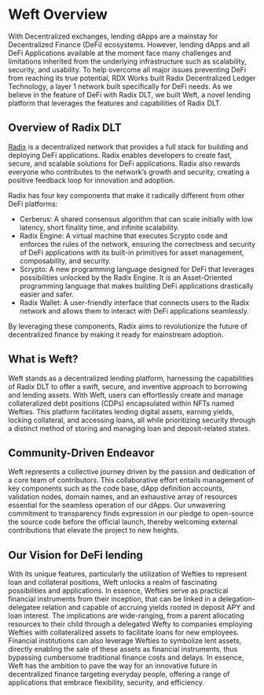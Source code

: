 # Weft Overview

With Decentralized exchanges, lending dApps are a mainstay for Decentralized Finance (DeFi) ecosystems. However, lending dApps and all DeFi Applications available at the moment face many challenges and limitations inherited from the underlying infrastructure such as scalability, security, and usability. To help overcome all major issues preventing DeFi from reaching its true potential, RDX Works built Radix Decentralized Ledger Technology, a layer 1 network built specifically for DeFi needs. As we believe in the feature of DeFi with Radix DLT, we built Weft, a novel lending platform that leverages the features and capabilities of Radix DLT. 

## Overview of Radix DLT
[Radix](https://www.radixdlt.com/full-stack) is a decentralized network that provides a full stack for building and deploying DeFi applications. Radix enables developers to create fast, secure, and scalable solutions for DeFi applications. Radix also rewards everyone who contributes to the network’s growth and security, creating a positive feedback loop for innovation and adoption.

Radix has four key components that make it radically different from other DeFi platforms:
 - Cerberus: A shared consensus algorithm that can scale initially with low latency, short finality time, and infinite scalability.
 - Radix Engine: A virtual machine that executes Scrypto code and enforces the rules of the network, ensuring the correctness and security of DeFi applications with its built-in primitives for asset management, composability, and security.
 - Scrypto: A new programming language designed for DeFi that leverages possibilities unlocked by the Radix Engine. It is an Asset-Oriented programming language that makes building DeFi applications drastically easier and safer. 
 - Radix Wallet: A user-friendly interface that connects users to the Radix network and allows them to interact with DeFi applications seamlessly.

By leveraging these components, Radix aims to revolutionize the future of decentralized finance by making it ready for mainstream adoption.

## What is Weft?
Weft stands as a decentralized lending platform, harnessing the capabilities of Radix DLT to offer a swift, secure, and inventive approach to borrowing and lending assets. With Weft, users can effortlessly create and manage collateralized debt positions (CDPs) encapsulated within NFTs named Wefties. This platform facilitates lending digital assets, earning yields, locking collateral, and accessing loans, all while prioritizing security through a distinct method of storing and managing loan and deposit-related states.

## Community-Driven Endeavor

Weft represents a collective journey driven by the passion and dedication of a core team of contributors. This collaborative effort entails management of key components such as the code base, dApp definition accounts, validation nodes, domain names, and an exhaustive array of resources essential for the seamless operation of our dApps. Our unwavering commitment to transparency finds expression in our pledge to open-source the source code before the official launch, thereby welcoming external contributions that elevate the project to new heights.


## Our Vision for DeFi lending
With its unique features, particularly the utilization of Wefties to represent loan and collateral positions, Weft unlocks a realm of fascinating possibilities and applications. In essence, Wefties serve as practical financial instruments from their inception, that can be linked in a delegation-delegatee relation and capable of accruing yields rooted in deposit APY and loan interest.
The implications are wide-ranging, from a parent allocating resources to their child through a delegated Wefty to companies employing Wefties with collateralized assets to facilitate loans for new employees. Financial institutions can also leverage Wefties to symbolize lent assets, directly enabling the sale of these assets as financial instruments, thus bypassing cumbersome traditional finance costs and delays.
In essence, Weft has the ambition to pave the way for an innovative future in decentralized finance targeting everyday people, offering a range of applications that embrace flexibility, security, and efficiency.
